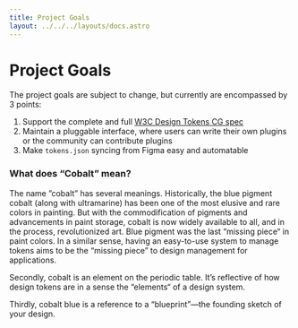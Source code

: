 ```yaml
---
title: Project Goals
layout: ../../../layouts/docs.astro
---
```


# Project Goals

The project goals are subject to change, but currently are encompassed by 3 points:

1. Support the complete and full [W3C Design Tokens CG spec](https://design-tokens.github.io/community-group/format)
2. Maintain a pluggable interface, where users can write their own plugins or the community can contribute plugins
3. Make `tokens.json` syncing from Figma easy and automatable

### What does “Cobalt” mean?

The name ”cobalt” has several meanings. Historically, the blue pigment cobalt (along with ultramarine) has been one of the most elusive and rare colors in painting. But with the commodification of pigments and advancements in paint storage, cobalt is now
widely available to all, and in the process, revolutionized art. Blue pigment was the last “missing piece“ in paint colors. In a similar sense, having an easy-to-use system to manage tokens aims to be the “missing piece” to design management for
applications.

Secondly, cobalt is an element on the periodic table. It’s reflective of how design tokens are in a sense the “elements“ of a design system.

Thirdly, cobalt blue is a reference to a “blueprint”—the founding sketch of your design.
